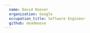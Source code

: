 ```yaml
---
  name: David Hoover
  organization: Google
  occupation_title: Software Engineer
  github: deadmoose
---
```

